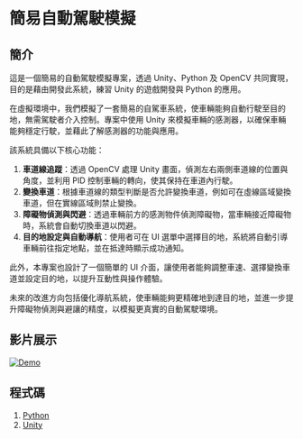 # 簡易自動駕駛模擬

## 簡介

這是一個簡易的自動駕駛模擬專案，透過 Unity、Python 及 OpenCV 共同實現，目的是藉由開發此系統，練習 Unity 的遊戲開發與 Python 的應用。

在虛擬環境中，我們模擬了一套簡易的自駕車系統，使車輛能夠自動行駛至目的地，無需駕駛者介入控制。專案中使用 Unity 來模擬車輛的感測器，以確保車輛能夠穩定行駛，並藉此了解感測器的功能與應用。

該系統具備以下核心功能：

1. **車道線追蹤**：透過 OpenCV 處理 Unity 畫面，偵測左右兩側車道線的位置與角度，並利用 PID 控制車輛的轉向，使其保持在車道內行駛。
2. **變換車道**：根據車道線的類型判斷是否允許變換車道，例如可在虛線區域變換車道，但在實線區域則禁止變換。
3. **障礙物偵測與閃避**：透過車輛前方的感測物件偵測障礙物，當車輛接近障礙物時，系統會自動切換車道以閃避。
4. **目的地設定與自動導航**：使用者可在 UI 選單中選擇目的地，系統將自動引導車輛前往指定地點，並在抵達時顯示成功通知。

此外，本專案也設計了一個簡單的 UI 介面，讓使用者能夠調整車速、選擇變換車道並設定目的地，以提升互動性與操作體驗。

未來的改進方向包括優化導航系統，使車輛能夠更精確地到達目的地，並進一步提升障礙物偵測與避讓的精度，以模擬更真實的自動駕駛環境。

## 影片展示

[![Demo](https://img.youtube.com/vi/AwVw5OeG2AE/3.jpg)](https://www.youtube.com/watch?v=AwVw5OeG2AE)

## 程式碼

1. [Python](input_openCV_data.ipynb)
2. [Unity](https://drive.google.com/file/d/1afGIvgE8X9BTsJPcH-cMu6kXu9JEKcs9/view?usp=drive_link)
